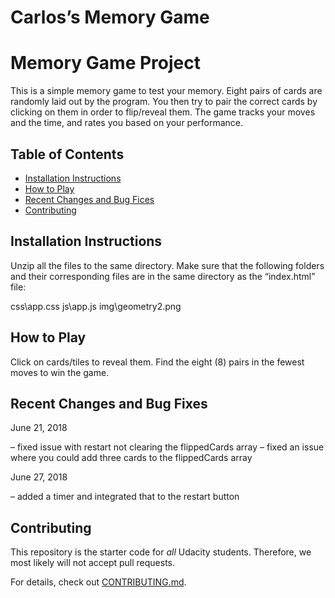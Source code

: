 # Carlos’s Memory Game
# Memory Game Project

This is a simple memory game to test your memory. Eight pairs of cards are randomly laid out by the program. You then try to pair the correct cards by clicking on them in order to flip/reveal them. The game tracks your moves and the time, and rates you based on your performance.

## Table of Contents

* [Installation Instructions](#installationinstructions)
* [How to Play](#howtoplay)
* [Recent Changes and Bug Fices](#changesandfixes)
* [Contributing](#contributing)

## Installation Instructions

Unzip all the files to the same directory. Make sure that the following folders and their corresponding files are in the same directory as the “index.html” file:

css\app.css
js\app.js
img\geometry2.png

## How to Play

Click on cards/tiles to reveal them. Find the eight (8) pairs in the fewest moves to win the game.

## Recent Changes and Bug Fixes

June 21, 2018 

– fixed issue with restart not clearing the flippedCards array
– fixed an issue where you could add three cards to the flippedCards array

June 27, 2018

– added a timer and integrated that to the restart button


## Contributing

This repository is the starter code for _all_ Udacity students. Therefore, we most likely will not accept pull requests.

For details, check out [CONTRIBUTING.md](CONTRIBUTING.md).
